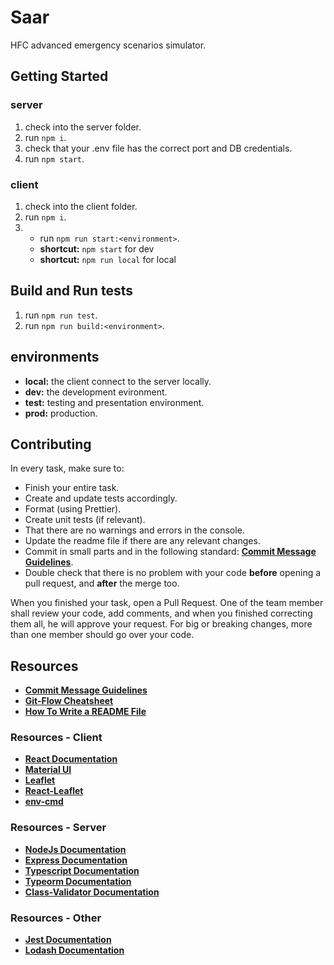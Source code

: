# Saar

HFC advanced emergency scenarios simulator.

## Getting Started

### server

1.  check into the server folder.
2.  run `npm i`.
3.  check that your .env file has the correct port and DB credentials.
4.  run `npm start`.

### client

1.  check into the client folder.
2.  run `npm i`.
3.  - run `npm run start:<environment>`.
    - **shortcut:** `npm start` for dev
    - **shortcut:** `npm run local` for local

## Build and Run tests

1.  run `npm run test`.
2.  run `npm run build:<environment>`.

## environments

- **local:** the client connect to the server locally.
- **dev:** the development evironment.
- **test:** testing and presentation environment.
- **prod:** production.

## Contributing

In every task, make sure to:

- Finish your entire task.
- Create and update tests accordingly.
- Format (using Prettier).
- Create unit tests (if relevant).
- That there are no warnings and errors in the console.
- Update the readme file if there are any relevant changes.
- Commit in small parts and in the following standard: **[Commit Message Guidelines](https://github.com/ubilabs/react-geosuggest/blob/master/CONVENTIONS.md)**.
- Double check that there is no problem with your code **before** opening a pull request, and **after** the merge too.

When you finished your task, open a Pull Request. One of the team member shall review your code, add comments, and when you finished correcting them all, he will approve your request.
For big or breaking changes, more than one member should go over your code.

## Resources

- **[Commit Message Guidelines](https://github.com/ubilabs/react-geosuggest/blob/master/CONVENTIONS.md)**
- **[Git-Flow Cheatsheet](https://danielkummer.github.io/git-flow-cheatsheet/)**
- **[How To Write a README File](https://www.freecodecamp.org/news/how-to-write-a-good-readme-file/)**

### Resources - Client

- **[React Documentation](https://reactjs.org/docs/getting-started.html)**
- **[Material UI](https://mui.com/)**
- **[Leaflet](https://leafletjs.com/)**
- **[React-Leaflet](https://react-leaflet.js.org/)**
- **[env-cmd](https://github.com/toddbluhm/env-cmd#readme)**

### Resources - Server

- **[NodeJs Documentation](https://nodejs.org/en/docs/)**
- **[Express Documentation](https://expressjs.com/)**
- **[Typescript Documentation](https://www.typescriptlang.org/)**
- **[Typeorm Documentation](https://typeorm.io/)**
- **[Class-Validator Documentation](https://github.com/typestack/class-validator)**

### Resources - Other

- **[Jest Documentation](https://jestjs.io/)**
- **[Lodash Documentation](https://lodash.com/)**

